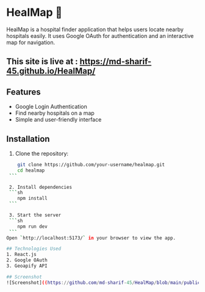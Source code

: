 # HealMap 🏥

HealMap is a hospital finder application that helps users locate nearby hospitals easily. It uses Google OAuth for authentication and an interactive map for navigation.

## This site is live at : https://md-sharif-45.github.io/HealMap/

## Features
- Google Login Authentication
- Find nearby hospitals on a map
- Simple and user-friendly interface

## Installation
   1. Clone the repository:
   ```sh
       git clone https://github.com/your-username/healmap.git
       cd healmap
    ```

    2. Install dependencies
    ```sh
       npm install
    ```

    3. Start the server
    ```sh
       npm run dev 
    ```
Open `http://localhost:5173/` in your browser to view the app.

## Technologies Used
   1. React.js
   2. Google OAuth
   3. Geoapify API

## Screenshot
  ![Screenshot]((https://github.com/md-sharif-45/HealMap/blob/main/public/ss.png))
